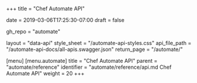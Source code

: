 +++
title = "Chef Automate API"

date = 2019-03-06T17:25:30-07:00
draft = false

gh_repo = "automate"

layout = "data-api"
style_sheet = "/automate-api-styles.css"
api_file_path = "/automate-api-docs/all-apis.swagger.json"
return_page = "/automate/"

[menu]
  [menu.automate]
    title = "Chef Automate API"
    parent = "automate/reference"
    identifier = "automate/reference/api.md Chef Automate API"
    weight = 20
+++

